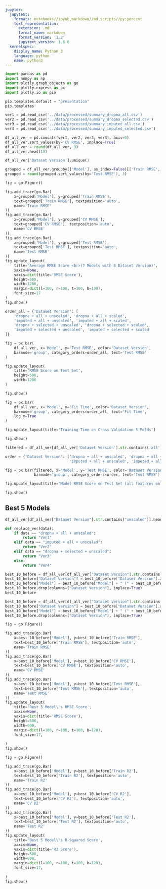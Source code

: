 ```yaml
---
jupyter:
  jupytext:
    formats: notebooks//ipynb,markdown//md,scripts//py:percent
    text_representation:
      extension: .md
      format_name: markdown
      format_version: '1.2'
      jupytext_version: 1.6.0
  kernelspec:
    display_name: Python 3
    language: python
    name: python3
---
```


```python cell_id="00000-22bc0b26-1ea9-4900-a08a-fed218efdabd" execution_millis=554 execution_start=1602829891550 output_cleared=false source_hash="9c12a302"
import pandas as pd
import numpy as np
import plotly.graph_objects as go
import plotly.express as px
import plotly.io as pio

pio.templates.default = "presentation"
pio.templates
```

```python
ver1 = pd.read_csv('../data/processed/summary_dropna_all.csv')
ver2 = pd.read_csv('../data/processed/summary_dropna_selected.csv')
ver3 = pd.read_csv('../data/processed/summary_imputed_all.csv')
ver4 = pd.read_csv('../data/processed/summary_imputed_selected.csv')

df_all_ver = pd.concat([ver1, ver2, ver3, ver4], axis=0)
df_all_ver.sort_values(by='CV RMSE', inplace=True)
df_all_ver = round(df_all_ver, 3)
df_all_ver.head(10)
```

```python cell_id="00002-fda41ab5-1578-4759-95fd-34bbab934939" execution_millis=82 execution_start=1602829944018 output_cleared=false source_hash="a46fdaaf"
df_all_ver['Dataset Version'].unique()
```

```python cell_id="00003-7d415f67-fe9a-4bb4-9bee-fa5d53ac3de1" execution_millis=115 execution_start=1602852201510 output_cleared=false source_hash="69479740" tags=[]
grouped = df_all_ver.groupby(['Model'], as_index=False)[['Train RMSE', 'CV RMSE', 'Test RMSE']].mean()
grouped = round(grouped.sort_values(by='Test RMSE'), 3)

fig = go.Figure()

fig.add_trace(go.Bar(
    x=grouped['Model'], y=grouped['Train RMSE'],
    text=grouped['Train RMSE'], textposition='auto',
    name='Train RMSE'
))
fig.add_trace(go.Bar(
    x=grouped['Model'], y=grouped['CV RMSE'],
    text=grouped['CV RMSE'], textposition='auto',
    name='CV RMSE'
))
fig.add_trace(go.Bar(
    x=grouped['Model'], y=grouped['Test RMSE'],
    text=grouped['Test RMSE'], textposition='auto',
    name='Test RMSE'
))
fig.update_layout(
    title='Average RMSE Score <br>(7 Models with 8 Dataset Version)',
    xaxis=None,
    yaxis=dict(title='RMSE Score'),
    height=500,
    width=1200,
    margin=dict(l=100, r=100, t=100, b=100),
    font_size=17
)
fig.show()
```

```python cell_id="00003-5f4ebd9b-cf80-4066-b959-a02203215676" execution_millis=303 execution_start=1602851013982 output_cleared=false source_hash="1be6e537" tags=[]
order_all = {'Dataset Version': [
    'dropna + all + unscaled', 'dropna + all + scaled',
    'imputed + all + unscaled', 'imputed + all + scaled',
    'dropna + selected + unscaled', 'dropna + selected + scaled',
    'imputed + selected + unscaled', 'imputed + selected + scaled'
]}

fig = px.bar(
    df_all_ver, x='Model', y='Test RMSE', color='Dataset Version',
    barmode='group', category_orders=order_all, text='Test RMSE'
)

fig.update_layout(
    title='RMSE Score on Test Set', 
    height=500,
    width=1200
)

fig.show()
```

```python cell_id="00004-e6cc76da-a309-4a59-8136-ad80d3a1ba4d" execution_millis=139 execution_start=1602851042958 output_cleared=false source_hash="19d3c8" tags=[]
fig = px.bar(
    df_all_ver, x='Model', y='Fit Time', color='Dataset Version',
    barmode='group', category_orders=order_all, text='Fit Time',
    log_y=True
)

fig.update_layout(title='Training Time on Cross Validation 5 Folds')

fig.show()
```

```python cell_id="00003-0a221708-2f30-45f5-8507-8b3104cce91e" execution_millis=211 execution_start=1602850857283 output_cleared=false source_hash="d1533531"
filtered = df_all_ver[df_all_ver['Dataset Version'].str.contains('all')]

order = {'Dataset Version': ['dropna + all + unscaled', 'dropna + all + scaled',
                             'imputed + all + unscaled', 'imputed + all + scaled']}

fig = px.bar(filtered, x='Model', y='Test RMSE', color='Dataset Version',
             barmode='group', category_orders=order, text='Test RMSE')

fig.update_layout(title='Model RMSE Score on Test Set (all features only)')

fig.show()
```

<!-- #region cell_id="00004-654fb49d-5f40-4c19-b413-46e0483706b6" -->
## Best 5 Models
<!-- #endregion -->

```python
df_all_ver[df_all_ver["Dataset Version"].str.contains("unscaled")].head(10)
```

```python
def replace_ver(data):
    if data == "dropna + all + unscaled":
        return "Ver1"
    elif data == "imputed + all + unscaled":
        return "Ver2"
    elif data == "dropna + selected + unscaled":
        return "Ver3"
    else:
        return "Ver4"
```

```python
best_10_before = df_all_ver[df_all_ver["Dataset Version"].str.contains("unscaled")].head(10)
best_10_before["Dataset Version"] = best_10_before["Dataset Version"].apply(replace_ver)
best_10_before["Model"] = best_10_before["Model"] + " (" + best_10_before["Dataset Version"] + ")"
best_10_before.drop(columns=["Dataset Version"], inplace=True)
best_10_before
```

```python
best_10_before = df_all_ver[df_all_ver["Dataset Version"].str.contains("unscaled")].head(5)
best_10_before["Dataset Version"] = best_10_before["Dataset Version"].apply(replace_ver)
best_10_before["Model"] = best_10_before["Model"] + " (" + best_10_before["Dataset Version"] + ")"
best_10_before.drop(columns=["Dataset Version"], inplace=True)

fig = go.Figure()

fig.add_trace(go.Bar(
    x=best_10_before['Model'], y=best_10_before['Train RMSE'],
    text=best_10_before['Train RMSE'], textposition='auto',
    name='Train RMSE'
))
fig.add_trace(go.Bar(
    x=best_10_before['Model'], y=best_10_before['CV RMSE'],
    text=best_10_before['CV RMSE'], textposition='auto',
    name='CV RMSE'
))
fig.add_trace(go.Bar(
    x=best_10_before['Model'], y=best_10_before['Test RMSE'],
    text=best_10_before['Test RMSE'], textposition='auto',
    name='Test RMSE'
))
fig.update_layout(
    title='Best 5 Model\'s RMSE Score',
    xaxis=None,
    yaxis=dict(title='RMSE Score'),
    height=500,
    width=600,
    margin=dict(l=100, r=100, t=100, b=120),
    font_size=17,
    
)
fig.show()
```

```python
fig = go.Figure()

fig.add_trace(go.Bar(
    x=best_10_before['Model'], y=best_10_before['Train R2'],
    text=best_10_before['Train R2'], textposition='auto',
    name='Train R2'
))
fig.add_trace(go.Bar(
    x=best_10_before['Model'], y=best_10_before['CV R2'],
    text=best_10_before['CV R2'], textposition='auto',
    name='CV R2'
))
fig.add_trace(go.Bar(
    x=best_10_before['Model'], y=best_10_before['Test R2'],
    text=best_10_before['Test R2'], textposition='auto',
    name='Test R2'
))
fig.update_layout(
    title='Best 5 Model\'s R-Squared Score',
    xaxis=None,
    yaxis=dict(title='R2 Score'),
    height=500,
    width=600,
    margin=dict(l=100, r=100, t=100, b=120),
    font_size=17,
    
)
fig.show()
```

```python

```
